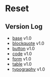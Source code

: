 # Reset

## Version Log

* [base](https://github.com/jacobxperez/essentials/blob/master/css/less/components/reset/base.less) v1.0
* [blockquote](https://github.com/jacobxperez/essentials/blob/master/css/less/components/reset/blockquote.less) v1.0
* [button](https://github.com/jacobxperez/essentials/blob/master/css/less/components/reset/button.less) v1.0
* [code](https://github.com/jacobxperez/essentials/blob/master/css/less/components/reset/code.less) v1.0
* [form](https://github.com/jacobxperez/essentials/blob/master/css/less/components/reset/forms.less) v1.0
* [table](https://github.com/jacobxperez/essentials/blob/master/css/less/components/reset/tables.less) v1.0
* [typography](https://github.com/jacobxperez/essentials/blob/master/css/less/components/reset/typography.less) v1.0
